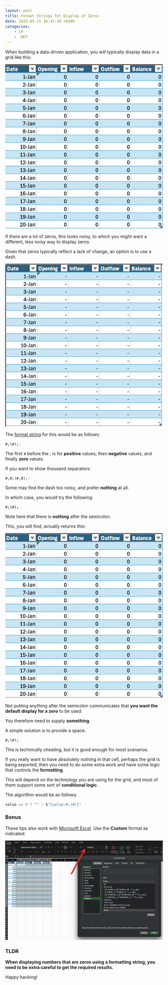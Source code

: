 ```yaml
---
layout: post
title: Format Strings for Display of Zeros
date: 2025-05-15 16:41:10 +0300
categories:
    - C#
    - .NET
---
```


When building a data-driven application, you will typically display data in a grid like this:

![ZeroGrid](../images/2025/05/ZeroGrid.png)

If there are a lot of zeros, this looks noisy, to which you might want a different, less noisy way to display zeros.

Given that zeros typically reflect a lack of change, an option is to use a dash.

![GridDash](../images/2025/05/GridDash.png)

The [format string](https://learn.microsoft.com/en-us/dotnet/standard/base-types/standard-numeric-format-strings) for this would be as follows:

```plaintext
#;(#);-
```

The first `#` before the ; is for **positive** values; then **negative** values, and finally **zero** values.

If you want to show thousand separators:

```plaintext
#,0;(#,0);-
```

Some may find the dash too noisy, and prefer **nothing** at all.

In which case, you would try the following:

```plaintext
#;(#);
```

Note here that there is **nothing** after the semicolon.

This, you will find, actually returns this:

![ZeroGrid](../images/2025/05/ZeroGrid.png)

Not putting anything after the semicolon communicates that **you want the default display for a zero** to be used.

You therefore need to supply **something**.

A simple solution is to provide a space.

```plaintext
#;(#); 
```

This is technically cheating, but it is good enough for most scenarios.

If you really want to have absolutely nothing in that cell, perhaps the grid is being exported, then you need to do some extra work and have some logic that controls the **formatting**.

This will depend on the technology you are using for the grid, and most of them support some sort of **conditional logic**.

The algorithm would be as follows:

```c#
value == 0 ? "" : $"{value:#;(#)}"
```

### Bonus

These tips also work with [Microsoft Excel](https://www.microsoft.com/en-us/microsoft-365/excel). Use the **Custom** format as indicated:

![ExcelFormat](../images/2025/05/ExcelFormat.png)

### TLDR

**When displaying numbers that are zeros using a formatting string, you need to be extra careful to get the required results.**

Happy hacking!
